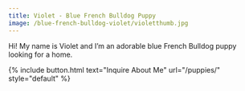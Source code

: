 ```yaml
---
title: Violet - Blue French Bulldog Puppy
image: /blue-french-bulldog-violet/violetthumb.jpg
---
```


Hi! My name is Violet and I’m an adorable blue French Bulldog puppy looking for a home. 

{% include button.html text="Inquire About Me" url="/puppies/" style="default" %}
